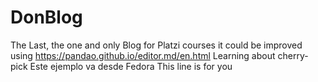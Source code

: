 # DonBlog
The Last, the one and only Blog for Platzi courses
it could be improved using https://pandao.github.io/editor.md/en.html
Learning about cherry-pick
Este ejemplo va desde Fedora
This line is for you